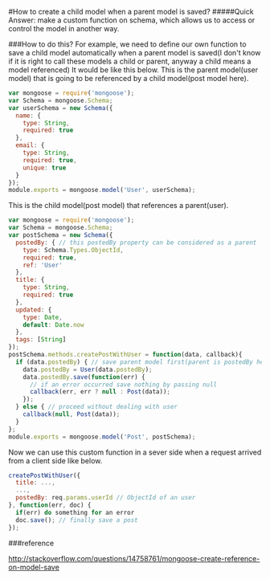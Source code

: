 #How to create a child model when a parent model is saved?
#####Quick Answer: make a custom function on schema, which allows us to access or control the model in another way.

###How to do this?
For example, we need to define our own function to save a child model automatically when a parent model is saved(I don't know if it is right to call these models a child or parent, anyway a child means a model referenced)
It would be like this below.
This is the parent model(user model) that is going to be referenced by a child model(post model here).
```javascript
var mongoose = require('mongoose');
var Schema = mongoose.Schema;
var userSchema = new Schema({
  name: {
    type: String,
    required: true
  },
  email: {
    type: String,
    required: true,
    unique: true
  }
});
module.exports = mongoose.model('User', userSchema);
```
This is the child model(post model) that references a parent(user).
```javascript
var mongoose = require('mongoose');
var Schema = mongoose.Schema;
var postSchema = new Schema({
  postedBy: { // this postedBy property can be considered as a parent
    type: Schema.Types.ObjectId,
    required: true,
    ref: 'User'
  },
  title: {
    type: String,
    required: true
  },
  updated: {
    type: Date,
    default: Date.now
  },
  tags: [String]
});
postSchema.methods.createPostWithUser = function(data, callback){
  if (data.postedBy) { // save parent model first(parent is postedBy here)
    data.postedBy = User(data.postedBy);
    data.postedBy.save(function(err) {
      // if an error occurred save nothing by passing null
      callback(err, err ? null : Post(data));
    });
  } else { // proceed without dealing with user
    callback(null, Post(data));
  }
};
module.exports = mongoose.model('Post', postSchema);
```
Now we can use this custom function in a sever side when a request arrived from a client side like below.
```javascript
createPostWithUser({
  title: ...,
  ...,
  postedBy: req.params.userId // ObjectId of an user
}, function(err, doc) {
  if(err) do something for an error
  doc.save(); // finally save a post
});
```

###reference

http://stackoverflow.com/questions/14758761/mongoose-create-reference-on-model-save
